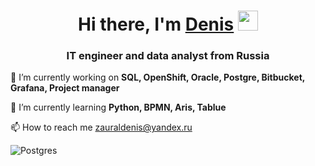 <h1 align="center">Hi there, I'm <a href="https://github.com/zauraldenis" target="_blank">Denis</a> 
<img src="https://github.com/blackcater/blackcater/raw/main/images/Hi.gif" height="32"/></h1>
<h3 align="center">IT engineer and data analyst from Russia</h3>

🔭 I’m currently working on **SQL, OpenShift, Oracle, Postgre, Bitbucket, Grafana, Project manager**

🌱 I’m currently learning **Python, BPMN, Aris, Tablue**

📫 How to reach me zauraldenis@yandex.ru

![Postgres](https://img.shields.io/badge/postgres-%23316192.svg?style=for-the-badge&logo=postgresql&logoColor=white)
